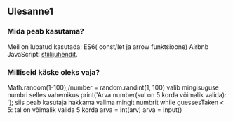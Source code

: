 ## Ulesanne1

### Mida peab kasutama?
Meil on lubatud kasutada: ES6( const/let ja arrow funktsioone)
Airbnb JavaScripti [stiilijuhendit](https://github.com/airbnb/javascript).

### Milliseid käske oleks vaja?
Math.random(1-100);/number = random.randint(1, 100) valib mingisuguse numbri selles vahemikus
print('Arva number(sul on 5 korda võimalik valida): '); siis peab kasutaja hakkama valima mingit numbrit
while guessesTaken < 5: tal on võimalik valida 5 korda
arva = int(arv) 
arva = input()

